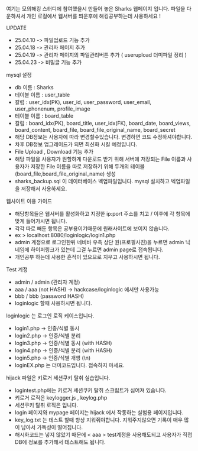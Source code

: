 여기는 모의해킹 스터디에 참여했을시 만들어 놓은 Sharks 웹페이지 입니다.
파일을 다운하셔서 개인 로컬에서 웹서버를 띄운후에 해킹공부하는데 사용하세요 !

UPDATE
- 25.04.10 -> 파일업로드 기능 추가
- 25.04.18 -> 관리자 페이지 추가
- 25.04.19 -> 관리자 페이지의 파일관리버튼 추가 ( userupload 더미파일 정리 )
- 25.04.23 -> 비밀글 기능 추가

mysql 설정
- db 이름 : Sharks
- 테이블 이름 : user_table
- 칼럼 : user_idx(PK), user_id, user_password, user_email, user_phonenum, profile_image
- 테이블 이름 : board_table
- 칼럼 : board_idx(PK), board_title, user_idx(FK), board_date, board_views, board_content, board_file, board_file_original_name, board_secret
- 해당 DB정보는 사용자에 따라 변경할수있습니다. 변경하면 코드 수정하셔야합니다.
- 차후 DB정보 업그레이드가 되면 최신화 시킬 예정입니다.
- File Upload , Download 기능 추가 
- 해당 파일을 사용자가 원할하게 다운로드 받기 위해 서버에 저장되는 File 이름과 사용자가 저장한 File 이름을 따로 저장하기 위해 두개의 테이블(board_file,board_file_original_name) 생성 
- sharks_backup.sql 이 데이터베이스 벡업파일입니다. mysql 설치하고 벡업파일을 저장해서 사용하세요.

웹사이트 이용 가이드
- 해당항목들은 웹서버를 활성화하고 지정한 ip:port 주소를 치고 / 이후에 각 항목에 맞게 들어가시면 됩니다.
- 각각 따로 빼둔 항목은 공부용이기때문에 원래사이트에 보이지 않습니다.
- ex > localhost:8080/loginlogic/login1.php
- admin 계정으로 로그인한뒤 네비바 우측 상단 원(프로필사진)을 누르면 admin 닉네임에 하이퍼링크가 있는데 그걸 누르면 admin page로 접속됩니다.
- 개인공부 하는데 사용한 흔적이 있으므로 지우고 사용하시면 됩니다.

Test 계정
- admin / admin (관리자 계정)
- aaa / aaa (not HASH) -> hackcase/loginlogic 에서만 사용가능
- bbb / bbb (password HASH)
- loginlogic 할때 사용하시면 됩니다.

loginlogic 는 로그인 로직 케이스입니다. 
- login1.php -> 인증/식별 동시
- login2.php -> 인증/식별 분리
- login3.php -> 인증/식별 동시 (with HASH)
- login4.php -> 인증/식별 분리 (with HASH)
- login5.php -> 인증/식별 개행 (\n)
- loginEX.php 는 더미코드입니다. 접속하지 마세요.

hijack 파일은 키로거 세션쿠키 탈취 실습입니다.
- logintest.php에는 키로거 세션쿠키 탈취 스크립트가 심어져 있습니다.
- 키로거 로직은 keylogger.js , keylog.php
- 세션쿠키 탈취 로직은      입니다.
- login 페이지와 mypage 페이지는 hijack 에서 작동하는 실험용 페이지입니다. 
- key_log.txt 는 테스트 할때 항상 지워줘야합니다. 지워주지않으면 기록이 매우 많이 남아서 가독성이 떨어집니다.
- 해시화코드는 넣지 않았기 때문에 < aaa > test계정을 사용해도되고 사용자가 직접 DB에 정보를 추가해서 테스트해도 됩니다.


